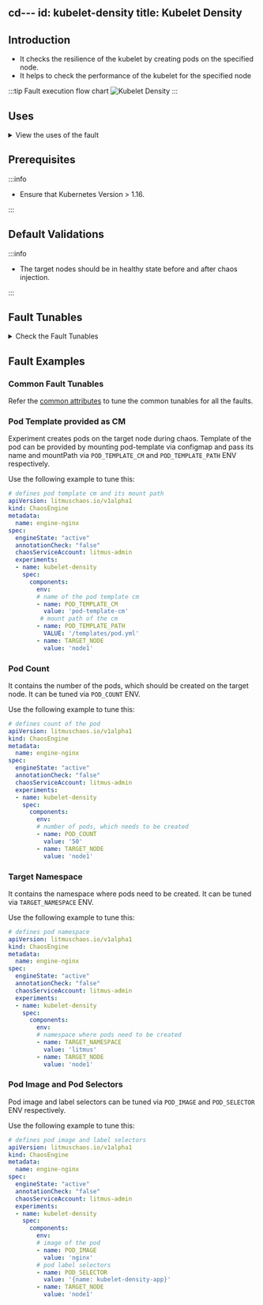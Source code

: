 cd---
id: kubelet-density
title: Kubelet Density
---

## Introduction

- It checks the resilience of the kubelet by creating pods on the specified node.
- It helps to check the performance of the kubelet for the specified node

:::tip Fault execution flow chart
![Kubelet Density](./static/images/kubelet-density.png)
:::

## Uses

<details>
<summary>View the uses of the fault</summary>
<div>
Coming soon.
</div>
</details>

## Prerequisites

:::info

- Ensure that Kubernetes Version > 1.16.

:::

## Default Validations

:::info

- The target nodes should be in healthy state before and after chaos injection.

:::

## Fault Tunables

<details>
    <summary>Check the Fault Tunables</summary>
    <h2>Mandatory Fields</h2>
    <table>
      <tr>
        <th> Variables </th>
        <th> Description </th>
        <th> Notes </th>
      </tr>
      <tr>
        <td> TARGET_NODE </td>
        <td> name of the target node</td>
        <td> it selects a random target node, if this env is not set</td>
      </tr>
    </table>
    <h2>Optional Fields</h2>
    <table>
      <tr>
        <th> Variables </th>
        <th> Description </th>
        <th> Notes </th>
      </tr>
      <tr>
        <td> TOTAL_CHAOS_DURATION </td>
        <td> The total time duration for chaos insertion (sec) </td>
        <td> Defaults to 90s </td>
      </tr>
      <tr>
        <td> POD_COUNT </td>
        <td> total number of pods, which needs to be created during chaos</td>
        <td> Defaults to 50 </td>
      </tr>
      <tr>
        <td> TARGET_NAMESPACE </td>
        <td> namespace where pods needs to be created</td>
        <td> Defaults to same as CHAOS_NAMESPACE </td>
      </tr>
      <tr>
        <td> POD_TEMPLATE_CM </td>
        <td> name of the config map, which contains pod template</td>
        <td> </td>
      </tr>
      <tr>
        <td> POD_TEMPLATE_PATH </td>
        <td> path where pod-template configMap is mounted</td>
        <td> Default to <code>/templates/pod.yml</code> </td>
      </tr>
      <tr>
        <td> POD_SELECTOR </td>
        <td> label selectors of the pods</td>
        <td> Defaults to <code>&#123;name: kubelet-density-app&#125;</code> </td>
      </tr>
      <tr>
        <td> POD_IMAGE </td>
        <td> image of the pod</td>
        <td> Defaults to <code>gcr.io/google_containers/pause-amd64:3.0</code> </td>
      </tr>
      <tr>
        <td> RAMP_TIME </td>
        <td> Period to wait before and after injection of chaos in sec </td>
        <td> Eg. 30 </td>
      </tr>
    </table>
</details>

## Fault Examples

### Common Fault Tunables

Refer the [common attributes](../common-tunables-for-all-faults) to tune the common tunables for all the faults.

### Pod Template provided as CM

Experiment creates pods on the target node during chaos. Template of the pod can be provided by mounting pod-template via configmap and
pass its name and mountPath via `POD_TEMPLATE_CM` and `POD_TEMPLATE_PATH` ENV respectively.

Use the following example to tune this:

[embedmd]:# (./static/manifests/kubelet-density/pod-template.yaml yaml)
```yaml
# defines pod template cm and its mount path
apiVersion: litmuschaos.io/v1alpha1
kind: ChaosEngine
metadata:
  name: engine-nginx
spec:
  engineState: "active"
  annotationCheck: "false"
  chaosServiceAccount: litmus-admin
  experiments:
  - name: kubelet-density
    spec:
      components:
        env:
        # name of the pod template cm
        - name: POD_TEMPLATE_CM
          value: 'pod-template-cm'
         # mount path of the cm
        - name: POD_TEMPLATE_PATH
          VALUE: '/templates/pod.yml'
        - name: TARGET_NODE
          value: 'node1'
```

### Pod Count

It contains the number of the pods, which should be created on the target node. It can be tuned via `POD_COUNT` ENV.

Use the following example to tune this:

[embedmd]:# (./static/manifests/kubelet-density/pod-count.yaml yaml)
```yaml
# defines count of the pod
apiVersion: litmuschaos.io/v1alpha1
kind: ChaosEngine
metadata:
  name: engine-nginx
spec:
  engineState: "active"
  annotationCheck: "false"
  chaosServiceAccount: litmus-admin
  experiments:
  - name: kubelet-density
    spec:
      components:
        env:
        # number of pods, which needs to be created
        - name: POD_COUNT
          value: '50'
        - name: TARGET_NODE
          value: 'node1'
```

### Target Namespace

It contains the namespace where pods need to be created. It can be tuned via `TARGET_NAMESPACE` ENV.

Use the following example to tune this:

[embedmd]:# (./static/manifests/kubelet-density/target-namespace.yaml yaml)
```yaml
# defines pod namespace
apiVersion: litmuschaos.io/v1alpha1
kind: ChaosEngine
metadata:
  name: engine-nginx
spec:
  engineState: "active"
  annotationCheck: "false"
  chaosServiceAccount: litmus-admin
  experiments:
  - name: kubelet-density
    spec:
      components:
        env:
        # namespace where pods need to be created
        - name: TARGET_NAMESPACE
          value: 'litmus'
        - name: TARGET_NODE
          value: 'node1'
```

### Pod Image and Pod Selectors

Pod image and label selectors can be tuned via `POD_IMAGE` and `POD_SELECTOR` ENV respectively.

Use the following example to tune this:

[embedmd]:# (./static/manifests/kubelet-density/pod-image-and-selectors.yaml yaml)
```yaml
# defines pod image and label selectors
apiVersion: litmuschaos.io/v1alpha1
kind: ChaosEngine
metadata:
  name: engine-nginx
spec:
  engineState: "active"
  annotationCheck: "false"
  chaosServiceAccount: litmus-admin
  experiments:
  - name: kubelet-density
    spec:
      components:
        env:
        # image of the pod
        - name: POD_IMAGE
          value: 'nginx'
        # pod label selectors
        - name: POD_SELECTOR
          value: '{name: kubelet-density-app}'
        - name: TARGET_NODE
          value: 'node1'
```
